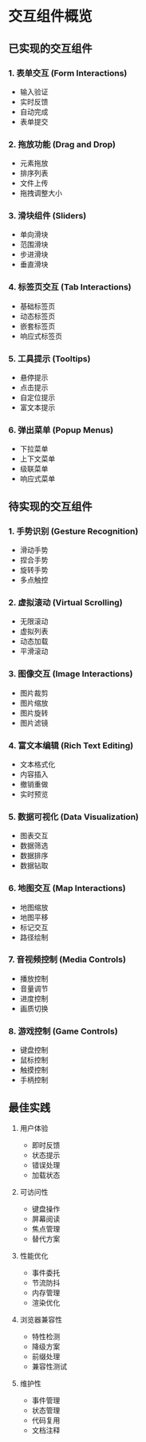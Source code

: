 # 交互组件概览

## 已实现的交互组件

### 1. 表单交互 (Form Interactions)
- 输入验证
- 实时反馈
- 自动完成
- 表单提交

### 2. 拖放功能 (Drag and Drop)
- 元素拖放
- 排序列表
- 文件上传
- 拖拽调整大小

### 3. 滑块组件 (Sliders)
- 单向滑块
- 范围滑块
- 步进滑块
- 垂直滑块

### 4. 标签页交互 (Tab Interactions)
- 基础标签页
- 动态标签页
- 嵌套标签页
- 响应式标签页

### 5. 工具提示 (Tooltips)
- 悬停提示
- 点击提示
- 自定位提示
- 富文本提示

### 6. 弹出菜单 (Popup Menus)
- 下拉菜单
- 上下文菜单
- 级联菜单
- 响应式菜单

## 待实现的交互组件

### 1. 手势识别 (Gesture Recognition)
- 滑动手势
- 捏合手势
- 旋转手势
- 多点触控

### 2. 虚拟滚动 (Virtual Scrolling)
- 无限滚动
- 虚拟列表
- 动态加载
- 平滑滚动

### 3. 图像交互 (Image Interactions)
- 图片裁剪
- 图片缩放
- 图片旋转
- 图片滤镜

### 4. 富文本编辑 (Rich Text Editing)
- 文本格式化
- 内容插入
- 撤销重做
- 实时预览

### 5. 数据可视化 (Data Visualization)
- 图表交互
- 数据筛选
- 数据排序
- 数据钻取

### 6. 地图交互 (Map Interactions)
- 地图缩放
- 地图平移
- 标记交互
- 路径绘制

### 7. 音视频控制 (Media Controls)
- 播放控制
- 音量调节
- 进度控制
- 画质切换

### 8. 游戏控制 (Game Controls)
- 键盘控制
- 鼠标控制
- 触摸控制
- 手柄控制

## 最佳实践

1. 用户体验
   - 即时反馈
   - 状态提示
   - 错误处理
   - 加载状态

2. 可访问性
   - 键盘操作
   - 屏幕阅读
   - 焦点管理
   - 替代方案

3. 性能优化
   - 事件委托
   - 节流防抖
   - 内存管理
   - 渲染优化

4. 浏览器兼容性
   - 特性检测
   - 降级方案
   - 前缀处理
   - 兼容性测试

5. 维护性
   - 事件管理
   - 状态管理
   - 代码复用
   - 文档注释 